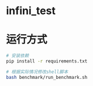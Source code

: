 # infini_test
# 运行方式
```Bash
# 安装依赖
pip install -r requirements.txt

# 根据实际情况修改shell脚本
bash benchmark/run_benchmark.sh
```
